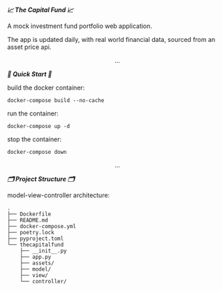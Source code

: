 _**📈 The Capital Fund 📈**_

A mock investment fund portfolio web application.

The app is updated daily, with real world financial data, sourced from an asset price api.

$$. . .$$

_**🚀 Quick Start 🚀**_

build the docker container:
```
docker-compose build --no-cache
```

run the container:
```
docker-compose up -d
```

stop the container:
```
docker-compose down
```

$$. . .$$

_**🗂 Project Structure 🗂**_

model-view-controller architecture:
```
.
├── Dockerfile
├── README.md
├── docker-compose.yml
├── poetry.lock
├── pyproject.toml
└── thecapitalfund
    ├── __init__.py
    ├── app.py
    ├── assets/
    ├── model/
    ├── view/
    └── controller/
```
 
